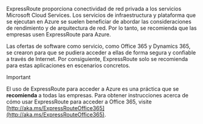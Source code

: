 ExpressRoute proporciona conectividad de red privada a los servicios Microsoft Cloud Services. Los servicios de infraestructura y plataforma que se ejecutan en Azure se suelen beneficiar de abordar las consideraciones de rendimiento y de arquitectura de red. Por lo tanto, se recomienda que las empresas usen ExpressRoute para Azure.

Las ofertas de software como servicio, como Office 365 y Dynamics 365, se crearon para que se pudiera acceder a ellas de forma segura y confiable a través de Internet.  Por consiguiente, ExpressRoute solo se recomienda para estas aplicaciones en escenarios concretos.

> [!IMPORTANT]
> El uso de ExpressRoute para acceder a Azure es una práctica que se **recomienda** a todas las empresas. Para obtener instrucciones acerca de cómo usar ExpressRoute para acceder a Office 365, visite [http://aka.ms/ExpressRouteOffice365](http://aka.ms/ExpressRouteOffice365).
> 
> 



<!--HONumber=Nov16_HO2-->


